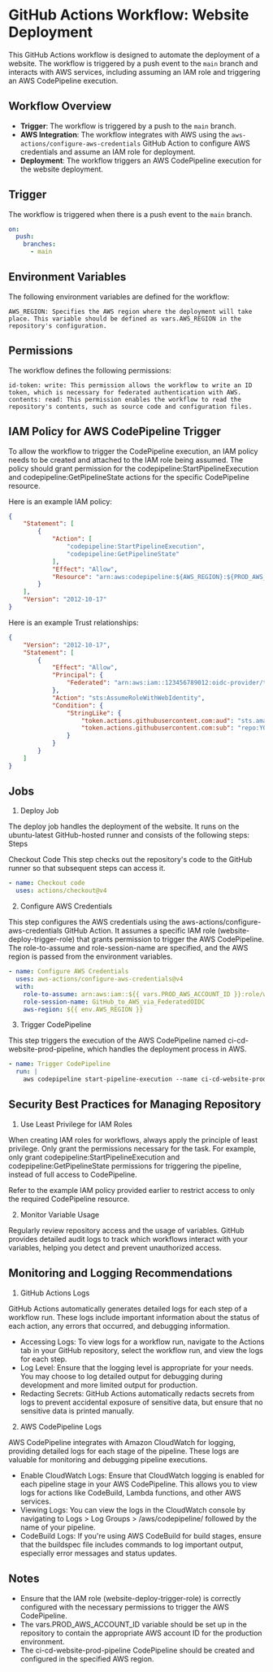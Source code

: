 ﻿# GitHub Actions Workflow: Website Deployment

This GitHub Actions workflow is designed to automate the deployment of a website. The workflow is triggered by a push event to the `main` branch and interacts with AWS services, including assuming an IAM role and triggering an AWS CodePipeline execution.

## Workflow Overview

- **Trigger**: The workflow is triggered by a push to the `main` branch.
- **AWS Integration**: The workflow integrates with AWS using the `aws-actions/configure-aws-credentials` GitHub Action to configure AWS credentials and assume an IAM role for deployment.
- **Deployment**: The workflow triggers an AWS CodePipeline execution for the website deployment.

## Trigger

The workflow is triggered when there is a push event to the `main` branch.

```yaml
on:
  push:
    branches:
      - main
```
## Environment Variables

The following environment variables are defined for the workflow:

    AWS_REGION: Specifies the AWS region where the deployment will take place. This variable should be defined as vars.AWS_REGION in the repository's configuration.

## Permissions

The workflow defines the following permissions:

    id-token: write: This permission allows the workflow to write an ID token, which is necessary for federated authentication with AWS.
    contents: read: This permission enables the workflow to read the repository's contents, such as source code and configuration files.

## IAM Policy for AWS CodePipeline Trigger

To allow the workflow to trigger the CodePipeline execution, an IAM policy needs to be created and attached to the IAM role being assumed. The policy should grant permission for the codepipeline:StartPipelineExecution and codepipeline:GetPipelineState actions for the specific CodePipeline resource.

Here is an example IAM policy:

```json
{
    "Statement": [
        {
            "Action": [
                "codepipeline:StartPipelineExecution",
                "codepipeline:GetPipelineState"
            ],
            "Effect": "Allow",
            "Resource": "arn:aws:codepipeline:${AWS_REGION}:${PROD_AWS_ACCOUNT_ID}:ci-cd-website-prod-pipeline"
        }
    ],
    "Version": "2012-10-17"
}
```

Here is an example Trust relationships:

```json
{
    "Version": "2012-10-17",
    "Statement": [
        {
            "Effect": "Allow",
            "Principal": {
                "Federated": "arn:aws:iam::123456789012:oidc-provider/token.actions.githubusercontent.com"
            },
            "Action": "sts:AssumeRoleWithWebIdentity",
            "Condition": {
                "StringLike": {
                    "token.actions.githubusercontent.com:aud": "sts.amazonaws.com",
                    "token.actions.githubusercontent.com:sub": "repo:YOUR_GITHUB_ORG/YOUR_REPO:*"
                }
            }
        }
    ]
}
```

## Jobs

1. Deploy Job

The deploy job handles the deployment of the website. It runs on the ubuntu-latest GitHub-hosted runner and consists of the following steps:
Steps

Checkout Code
This step checks out the repository's code to the GitHub runner so that subsequent steps can access it.

```yaml
- name: Checkout code
  uses: actions/checkout@v4
```

2. Configure AWS Credentials

This step configures the AWS credentials using the aws-actions/configure-aws-credentials GitHub Action. It assumes a specific IAM role (website-deploy-trigger-role) that grants permission to trigger the AWS CodePipeline. The role-to-assume and role-session-name are specified, and the AWS region is passed from the environment variables.

```yaml
- name: Configure AWS Credentials
  uses: aws-actions/configure-aws-credentials@v4
  with:
    role-to-assume: arn:aws:iam::${{ vars.PROD_AWS_ACCOUNT_ID }}:role/website-deploy-trigger-role
    role-session-name: GitHub_to_AWS_via_FederatedOIDC
    aws-region: ${{ env.AWS_REGION }}
```

3. Trigger CodePipeline

This step triggers the execution of the AWS CodePipeline named ci-cd-website-prod-pipeline, which handles the deployment process in AWS.

```yaml
- name: Trigger CodePipeline
  run: |
    aws codepipeline start-pipeline-execution --name ci-cd-website-prod-pipeline
```

## Security Best Practices for Managing Repository

1. Use Least Privilege for IAM Roles

When creating IAM roles for workflows, always apply the principle of least privilege. Only grant the permissions necessary for the task. For example, only grant codepipeline:StartPipelineExecution and codepipeline:GetPipelineState permissions for triggering the pipeline, instead of full access to CodePipeline.

Refer to the example IAM policy provided earlier to restrict access to only the required CodePipeline resource.

2. Monitor Variable Usage

Regularly review repository access and the usage of variables. GitHub provides detailed audit logs to track which workflows interact with your variables, helping you detect and prevent unauthorized access.

## Monitoring and Logging Recommendations

1. GitHub Actions Logs

GitHub Actions automatically generates detailed logs for each step of a workflow run. These logs include important information about the status of each action, any errors that occurred, and debugging information.

- Accessing Logs: To view logs for a workflow run, navigate to the Actions tab in your GitHub repository, select the workflow run, and view the logs for each step.
- Log Level: Ensure that the logging level is appropriate for your needs. You may choose to log detailed output for debugging during development  and more limited output for production.
- Redacting Secrets: GitHub Actions automatically redacts secrets from logs to prevent accidental exposure of sensitive data, but ensure that no sensitive data is printed manually.

2. AWS CodePipeline Logs

AWS CodePipeline integrates with Amazon CloudWatch for logging, providing detailed logs for each stage of the pipeline. These logs are valuable for monitoring and debugging pipeline executions.

- Enable CloudWatch Logs: Ensure that CloudWatch logging is enabled for each pipeline stage in your AWS CodePipeline. This allows you to view logs for actions like CodeBuild, Lambda functions, and other AWS services.
- Viewing Logs: You can view the logs in the CloudWatch console by navigating to Logs > Log Groups > /aws/codepipeline/ followed by the name of your pipeline.
- CodeBuild Logs: If you're using AWS CodeBuild for build stages, ensure that the buildspec file includes commands to log important output, especially error messages and status updates.

## Notes

- Ensure that the IAM role (website-deploy-trigger-role) is correctly configured with the necessary permissions to trigger the AWS CodePipeline.
- The vars.PROD_AWS_ACCOUNT_ID variable should be set up in the repository to contain the appropriate AWS account ID for the production environment.
- The ci-cd-website-prod-pipeline CodePipeline should be created and configured in the specified AWS region.
